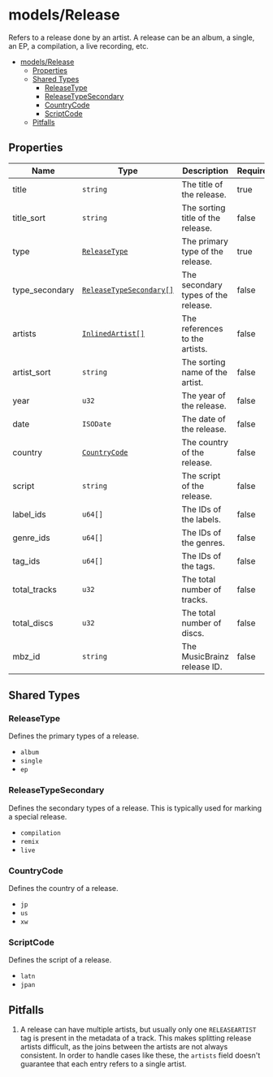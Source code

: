 # models/Release

Refers to a release done by an artist. A release can be an album, a single, an EP, a compilation, a live recording, etc.

- [models/Release](#modelsrelease)
  - [Properties](#properties)
  - [Shared Types](#shared-types)
    - [ReleaseType](#releasetype)
    - [ReleaseTypeSecondary](#releasetypesecondary)
    - [CountryCode](#countrycode)
    - [ScriptCode](#scriptcode)
  - [Pitfalls](#pitfalls)

## Properties

| Name           | Type                                              | Description                         | Required |
| -------------- | ------------------------------------------------- | ----------------------------------- | -------- |
| title          | `string`                                          | The title of the release.           | true     |
| title_sort     | `string`                                          | The sorting title of the release.   | false    |
| type           | [`ReleaseType`](#releasetype)                     | The primary type of the release.    | true     |
| type_secondary | [`ReleaseTypeSecondary[]`](#releasetypesecondary) | The secondary types of the release. | false    |
| artists        | [`InlinedArtist[]`](./generic.md#inlinedartist)   | The references to the artists.      | false    |
| artist_sort    | `string`                                          | The sorting name of the artist.     | false    |
| year           | `u32`                                             | The year of the release.            | false    |
| date           | `ISODate`                                         | The date of the release.            | false    |
| country        | [`CountryCode`](#countrycode)                     | The country of the release.         | false    |
| script         | `string`                                          | The script of the release.          | false    |
| label_ids      | `u64[]`                                           | The IDs of the labels.              | false    |
| genre_ids      | `u64[]`                                           | The IDs of the genres.              | false    |
| tag_ids        | `u64[]`                                           | The IDs of the tags.                | false    |
| total_tracks   | `u32`                                             | The total number of tracks.         | false    |
| total_discs    | `u32`                                             | The total number of discs.          | false    |
| mbz_id         | `string`                                          | The MusicBrainz release ID.         | false    |

## Shared Types

### ReleaseType

Defines the primary types of a release.

- `album`
- `single`
- `ep`

### ReleaseTypeSecondary

Defines the secondary types of a release.
This is typically used for marking a special release.

- `compilation`
- `remix`
- `live`

### CountryCode

Defines the country of a release.

- `jp`
- `us`
- `xw`

### ScriptCode

Defines the script of a release.

- `latn`
- `jpan`

## Pitfalls

1. A release can have multiple artists, but usually only one `RELEASEARTIST` tag is present in the metadata of a track. This makes splitting release artists difficult, as the joins between the artists are not always consistent. In order to handle cases like these, the `artists` field doesn't guarantee that each entry refers to a single artist.
